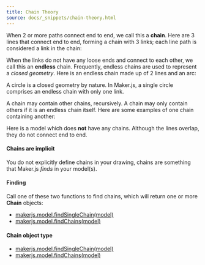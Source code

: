 ```yaml
---
title: Chain Theory
source: docs/_snippets/chain-theory.html
---
```


When 2 or more paths connect end to end, we call this a **chain**.
Here are 3 lines that connect end to end, forming a chain with 3 links;
each line path is considered a link in the chain:

When the links do not have any loose ends and connect to each other, we call this an **endless** chain.
Frequently, endless chains are used to represent a *closed geometry*.
Here is an endless chain made up of 2 lines and an arc:

A circle is a closed geometry by nature. In Maker.js, a single circle comprises an endless chain with only one link.

A chain may contain other chains, recursively. A chain may only contain others if it is an endless chain itself.
Here are some examples of one chain containing another:

Here is a model which does **not** have any chains. Although the lines overlap, they do not connect end to end.

#### Chains are implicit

You do not explicitly define chains in your drawing, chains are something that Maker.js *finds* in your model(s).

#### Finding

Call one of these two functions to find chains, which will return one or more **Chain** objects:

* [makerjs.model.findSingleChain(model)](/docs/api/modules/makerjs.model.md#findsinglechain)
* [makerjs.model.findChains(model)](/docs/api/modules/makerjs.model.md#findchains)

#### Chain object type

* [makerjs.model.findSingleChain(model)](/docs/api/modules/makerjs.model.md#findsinglechain)
* [makerjs.model.findChains(model)](/docs/api/modules/makerjs.model.md#findchains)
